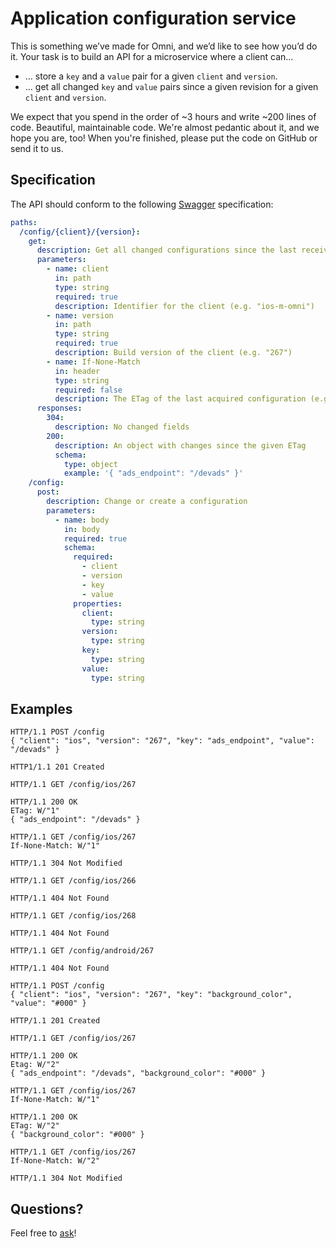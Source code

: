 # Application configuration service

This is something we’ve made for Omni, and we’d like to see how you’d do it. Your task is to build an API for a microservice where a client can…

* … store a `key` and a `value` pair for a given `client` and `version`.
* … get all changed `key` and `value` pairs since a given revision for a given `client` and `version`.

We expect that you spend in the order of ~3 hours and write ~200 lines of code. Beautiful, maintainable code. We're almost pedantic about it, and we hope you are, too! When you're finished, please put the code on GitHub or send it to us.

## Specification

The API should conform to the following [Swagger](http://swagger.io/) specification:

```yml
paths:
  /config/{client}/{version}:
    get:
      description: Get all changed configurations since the last received change for a given client and version
      parameters:
        - name: client
          in: path
          type: string
          required: true
          description: Identifier for the client (e.g. "ios-m-omni")
        - name: version
          in: path
          type: string
          required: true
          description: Build version of the client (e.g. "267")
        - name: If-None-Match
          in: header
          type: string
          required: false
          description: The ETag of the last acquired configuration (e.g. W/"1")
      responses:
        304:
          description: No changed fields
        200:
          description: An object with changes since the given ETag
          schema:
            type: object
            example: '{ "ads_endpoint": "/devads" }'
    /config:
      post:
        description: Change or create a configuration
        parameters:
          - name: body
            in: body
            required: true
            schema:
              required:
                - client
                - version
                - key
                - value
              properties:
                client:
                  type: string
                version:
                  type: string
                key:
                  type: string
                value:
                  type: string
```

## Examples

```http
HTTP/1.1 POST /config
{ "client": "ios", "version": "267", "key": "ads_endpoint", "value": "/devads" }

HTTP1/1.1 201 Created
```

```http
HTTP/1.1 GET /config/ios/267

HTTP/1.1 200 OK
ETag: W/"1"
{ "ads_endpoint": "/devads" }
```

```http
HTTP/1.1 GET /config/ios/267
If-None-Match: W/"1"

HTTP/1.1 304 Not Modified
```

```http
HTTP/1.1 GET /config/ios/266

HTTP/1.1 404 Not Found
```

```http
HTTP/1.1 GET /config/ios/268

HTTP/1.1 404 Not Found
```

```http
HTTP/1.1 GET /config/android/267

HTTP/1.1 404 Not Found
```

```http
HTTP/1.1 POST /config
{ "client": "ios", "version": "267", "key": "background_color", "value": "#000" }

HTTP/1.1 201 Created
```

```http
HTTP/1.1 GET /config/ios/267

HTTP/1.1 200 OK
Etag: W/"2"
{ "ads_endpoint": "/devads", "background_color": "#000" }
```

```http
HTTP/1.1 GET /config/ios/267
If-None-Match: W/"1"

HTTP/1.1 200 OK
ETag: W/"2"
{ "background_color": "#000" }
```

```http
HTTP/1.1 GET /config/ios/267
If-None-Match: W/"2"

HTTP/1.1 304 Not Modified
```

## Questions?

Feel free to [ask](mailto:johannes.gorset@schibsted.com,andreas.hultgren@schibsted.se)!
